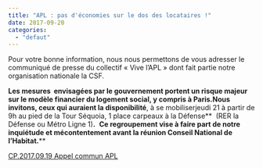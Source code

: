 ```yaml
---
title: "APL : pas d'économies sur le dos des locataires !"
date: 2017-09-20
categories: 
  - "defaut"
---
```


Pour votre bonne information, nous nous permettons de vous adresser le communiqué de presse du collectif « Vive l’APL » dont fait partie notre organisation nationale la CSF.

**Les mesures  envisagées par le gouvernement portent un risque majeur sur le modèle financier du logement social, y compris à Paris.Nous invitons, ceux qui auraient la disponibilité**, à se mobiliserjeudi 21 à partir de 9h au pied de la Tour Séquoia, 1 place carpeaux à la Défense**  (RER la Défense ou Métro Ligne 1)**.**  **Ce regroupement vise à faire part de notre inquiétude et mécontentement avant la réunion Conseil National de l’Habitat.**** 

[CP.2017.09.19 Appel commun APL](http://www3.slc.asso.fr/wp-content/uploads/2017/09/CP.2017.09.19-Appel-commun-APL-.pdf)
